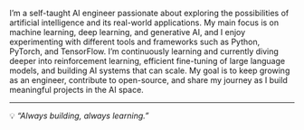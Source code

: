 

I’m a self-taught AI engineer passionate about exploring the possibilities of artificial intelligence and its real-world applications. My main focus is on machine learning, deep learning, and generative AI, and I enjoy experimenting with different tools and frameworks such as Python, PyTorch, and TensorFlow. I’m continuously learning and currently diving deeper into reinforcement learning, efficient fine-tuning of large language models, and building AI systems that can scale. My goal is to keep growing as an engineer, contribute to open-source, and share my journey as I build meaningful projects in the AI space.  

---

💡 _“Always building, always learning.”_
